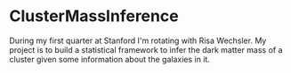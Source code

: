 # ClusterMassInference
During my first quarter at Stanford I'm rotating with Risa Wechsler. My project is to build a statistical framework to infer the dark matter mass of a cluster given some information about the galaxies in it. 
